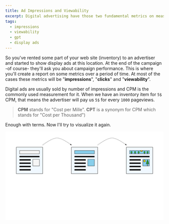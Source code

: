 ```yaml
---
title: Ad Impressions and Viewability
excerpt: Digital advertising have those two fundamental metrics on measuring advertisement performance. One is "impressions" and the other one is "viewability". This blog post will try to explain these metrics and how GPT library implements them for display ads.
tags:
  - impressions
  - viewability
  - gpt
  - display ads
---
```


So you've rented some part of your web site (inventory) to an advertiser and started to show display ads at this location. At the end of the campaign -of course- they'll ask you about campaign performance. This is where you'll create a report on some metrics over a period of time. At most of the cases these metrics will be "**impressions**", "**clicks**"  and "**viewability**".

Digital ads are usually sold by number of impressions and CPM is the commonly used measurement for it. When we have an inventory item for `5$` CPM, that means the advertiser will pay us `5$` for every `1000` pageviews.

> **CPM** stands for "Cost per Mille". **CPT** is a synonym for CPM which stands for "Cost per Thousand")

Enough with terms. Now I'll try to visualize it again.

![Ad Impressions and Viewability - Creative Status](/assets/raw/ad-impressions-and-viewability-creative-status.svg "Ad Impressions and Viewability - Creative Status")
